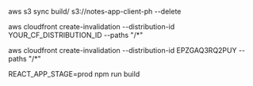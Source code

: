 aws s3 sync build/ s3://notes-app-client-ph --delete

aws cloudfront create-invalidation --distribution-id YOUR_CF_DISTRIBUTION_ID --paths "/*"

aws cloudfront create-invalidation --distribution-id EPZGAQ3RQ2PUY --paths "/*"


REACT_APP_STAGE=prod npm run build
